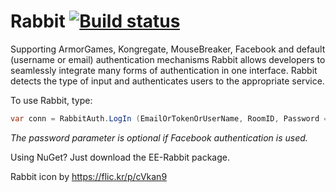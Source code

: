 Rabbit [![Build status](https://ci.appveyor.com/api/projects/status/6fxlb8bkqp18cg3c/branch/master)](https://ci.appveyor.com/project/Decagon/rabbit/branch/master)
======

Supporting ArmorGames, Kongregate, MouseBreaker, Facebook and default (username or email) authentication mechanisms Rabbit allows developers to seamlessly integrate many forms of authentication in one interface. Rabbit detects the type of input and authenticates users to the appropriate service.

To use Rabbit, type:

```csharp
var conn = RabbitAuth.LogIn (EmailOrTokenOrUserName, RoomID, Password = null);
```

_The password parameter is optional if Facebook authentication is used._

Using NuGet? Just download the EE-Rabbit package.


Rabbit icon by https://flic.kr/p/cVkan9
